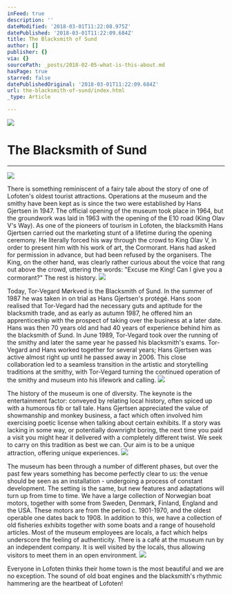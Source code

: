 ```yaml
---
inFeed: true
description: ''
dateModified: '2018-03-01T11:22:08.975Z'
datePublished: '2018-03-01T11:22:09.684Z'
title: The Blacksmith of Sund
author: []
publisher: {}
via: {}
sourcePath: _posts/2018-02-05-what-is-this-about.md
hasPage: true
starred: false
datePublishedOriginal: '2018-03-01T11:22:09.684Z'
url: the-blacksmith-of-sund/index.html
_type: Article

---
```

![](https://imgflo.herokuapp.com/graph/2b2431f8e7ba7b0/7284e2f1897fde69460ccc94f4ecc2e0/croprotate.jpg?cropheight=3956&cropwidth=5548&degrees=0&input=https%3A%2F%2Fthe-grid-user-content.s3-us-west-2.amazonaws.com%2F6de9b582-bed2-4ff7-99c1-f6a7126bfce5.jpg&x=0&y=0)

# **The Blacksmith of Sund**

---

![](https://s3-us-west-2.amazonaws.com/the-grid-img/p/ee9d1307dfc2605336b14f39380dcad68c88747c.jpg)

There is something reminiscent of a fairy tale about the story of one of
Lofoten's oldest tourist attractions. Operations at the museum and the smithy
have been kept as is since the two were established by Hans Gjertsen in 1947\.
The official opening of the museum took place in 1964, but the groundwork was
laid in 1963 with the opening of the E10 road (King Olav V's Way). As one of
the pioneers of tourism in Lofoten, the blacksmith Hans Gjertsen carried out
the marketing stunt of a lifetime during the opening ceremony. He literally
forced his way through the crowd to King Olav V, in order to present him with
his work of art, the Cormorant. Hans had asked for permission in advance, but
had been refused by the organisers. The King, on the other hand, was clearly rather
curious about the voice that rang out above the crowd, uttering the words:
"Excuse me King! Can I give you a cormorant?" The rest is history.
![](https://the-grid-user-content.s3-us-west-2.amazonaws.com/27e8312b-10b8-498d-b1bf-3aa7e1168e28.jpg)

Today, Tor-Vegard Mørkved is the Blacksmith of Sund. In the summer of
1987 he was taken in on trial as Hans Gjertsen's protégé. Hans soon realised
that Tor-Vegard had the necessary guts and aptitude for the blacksmith trade,
and as early as autumn 1987, he offered him an apprenticeship with the prospect
of taking over the business at a later date. Hans was then 70 years old and had
40 years of experience behind him as the blacksmith of Sund. In June 1989,
Tor-Vegard took over the running of the smithy and later the same year he
passed his blacksmith's exams. Tor-Vegard and Hans worked together for several
years; Hans Gjertsen was active almost right up until he passed away in 2006\.
This close collaboration led to a seamless transition in the artistic and
storytelling traditions at the smithy, with Tor-Vegard turning the continued
operation of the smithy and museum into his lifework and calling. ![](https://the-grid-user-content.s3-us-west-2.amazonaws.com/8a3ffdeb-7030-477b-a162-4117db01aeb0.jpg)

The history of the museum is one of diversity. The keynote is the
entertainment factor: conveyed by relating local history, often spiced up with
a humorous fib or tall tale. Hans Gjertsen appreciated the value of showmanship
and monkey business, a fact which often involved him exercising poetic license
when talking about certain exhibits. If a story was lacking in some way, or potentially
downright boring, the next time you paid a visit you might hear it delivered
with a completely different twist. We seek to carry on this tradition as best
we can. Our aim is to be a unique attraction, offering unique experiences.
![](https://the-grid-user-content.s3-us-west-2.amazonaws.com/5920a4b0-5c32-4ccf-89d1-3de560b37c09.jpg)

The museum has been through a number of different phases, but over the
past few years something has become perfectly clear to us: the venue should be
seen as an installation - undergoing a process of constant development. The
setting is the same, but new features and adaptations will turn up from time to
time. We have a large collection of Norwegian boat motors, together with some
from Sweden, Denmark, Finland, England and the USA. These motors are from the
period c. 1901-1970, and the oldest operable one dates back to 1908\. In
addition to this, we have a collection of old fisheries exhibits together with some
boats and a range of household articles. Most of the museum employees are
locals, a fact which helps underscore the feeling of authenticity. There is a
café at the museum run by an independent company. It is well visited by the locals,
thus allowing visitors to meet them in an open environment.
![](https://the-grid-user-content.s3-us-west-2.amazonaws.com/5135bfdd-041d-4c0d-aa9c-f4a514ea0052.jpg)

Everyone in Lofoten thinks their home town is the most beautiful and we
are no exception. The sound of old boat engines and the blacksmith's rhythmic
hammering are the heartbeat of Lofoten!